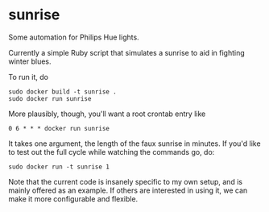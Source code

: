 sunrise
=======

Some automation for Philips Hue lights.

Currently a simple Ruby script that simulates a sunrise to aid in fighting winter blues.

To run it, do

    sudo docker build -t sunrise .
    sudo docker run sunrise

More plausibly, though, you'll want a root crontab entry like

    0 6 * * * docker run sunrise


It takes one argument, the length of the faux sunrise in minutes. If you'd
like to test out the full cycle while watching the commands go, do:

    sudo docker run -t sunrise 1


Note that the current code is insanely specific to my own setup, and
is mainly offered as an example. If others are interested in using it,
we can make it more configurable and flexible.
